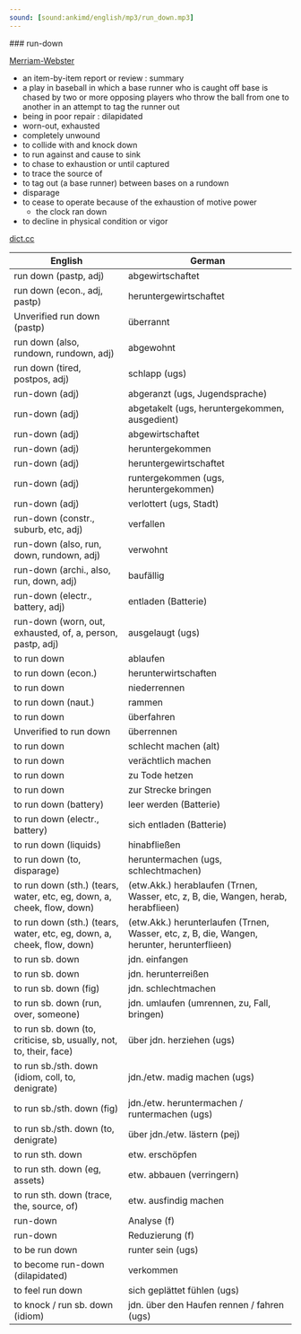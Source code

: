 ```yaml
---
sound: [sound:ankimd/english/mp3/run_down.mp3]
---
```


\### run-down

[Merriam-Webster](https://www.merriam-webster.com/dictionary/run-down)

- an item-by-item report or review : summary
- a play in baseball in which a base runner who is caught off base is chased by two or more opposing players who throw the ball from one to another in an attempt to tag the runner out
- being in poor repair : dilapidated
- worn-out, exhausted
- completely unwound
- to collide with and knock down
- to run against and cause to sink
- to chase to exhaustion or until captured
- to trace the source of
- to tag out (a base runner) between bases on a rundown
- disparage
- to cease to operate because of the exhaustion of motive power
    - the clock ran down
- to decline in physical condition or vigor

[dict.cc](https://www.dict.cc/run-down)

| English        | German       |
| -------------- | ------------ |
| run down (pastp, adj) | abgewirtschaftet |
| run down (econ., adj, pastp) | heruntergewirtschaftet |
| Unverified run down (pastp) | überrannt |
| run down (also, rundown, rundown, adj) | abgewohnt |
| run down (tired, postpos, adj) | schlapp (ugs) |
| run-down (adj) | abgeranzt (ugs, Jugendsprache) |
| run-down (adj) | abgetakelt (ugs, heruntergekommen, ausgedient) |
| run-down (adj) | abgewirtschaftet |
| run-down (adj) | heruntergekommen |
| run-down (adj) | heruntergewirtschaftet |
| run-down (adj) | runtergekommen (ugs, heruntergekommen) |
| run-down (adj) | verlottert (ugs, Stadt) |
| run-down (constr., suburb, etc, adj) | verfallen |
| run-down (also, run, down, rundown, adj) | verwohnt |
| run-down (archi., also, run, down, adj) | baufällig |
| run-down (electr., battery, adj) | entladen (Batterie) |
| run-down (worn, out, exhausted, of, a, person, pastp, adj) | ausgelaugt (ugs) |
| to run down | ablaufen |
| to run down (econ.) | herunterwirtschaften |
| to run down | niederrennen |
| to run down (naut.) | rammen |
| to run down | überfahren |
| Unverified to run down | überrennen |
| to run down | schlecht machen (alt) |
| to run down | verächtlich machen |
| to run down | zu Tode hetzen |
| to run down | zur Strecke bringen |
| to run down (battery) | leer werden (Batterie) |
| to run down (electr., battery) | sich entladen (Batterie) |
| to run down (liquids) | hinabfließen |
| to run down (to, disparage) | heruntermachen (ugs, schlechtmachen) |
| to run down (sth.) (tears, water, etc, eg, down, a, cheek, flow, down) | (etw.Akk.) herablaufen (Trnen, Wasser, etc, z, B, die, Wangen, herab, herabflieen) |
| to run down (sth.) (tears, water, etc, eg, down, a, cheek, flow, down) | (etw.Akk.) herunterlaufen (Trnen, Wasser, etc, z, B, die, Wangen, herunter, herunterflieen) |
| to run sb. down | jdn. einfangen |
| to run sb. down | jdn. herunterreißen |
| to run sb. down (fig) | jdn. schlechtmachen |
| to run sb. down (run, over, someone) | jdn. umlaufen (umrennen, zu, Fall, bringen) |
| to run sb. down (to, criticise, sb, usually, not, to, their, face) | über jdn. herziehen (ugs) |
| to run sb./sth. down (idiom, coll, to, denigrate) | jdn./etw. madig machen (ugs) |
| to run sb./sth. down (fig) | jdn./etw. heruntermachen / runtermachen (ugs) |
| to run sb./sth. down (to, denigrate) | über jdn./etw. lästern (pej) |
| to run sth. down | etw. erschöpfen |
| to run sth. down (eg, assets) | etw. abbauen (verringern) |
| to run sth. down (trace, the, source, of) | etw. ausfindig machen |
| run-down | Analyse (f) |
| run-down | Reduzierung (f) |
| to be run down | runter sein (ugs) |
| to become run-down (dilapidated) | verkommen |
| to feel run down | sich geplättet fühlen (ugs) |
| to knock / run sb. down (idiom) | jdn. über den Haufen rennen / fahren (ugs) |
